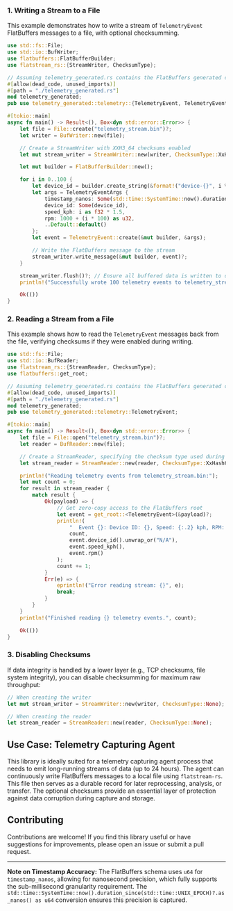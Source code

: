 ### 1\. Writing a Stream to a File

This example demonstrates how to write a stream of `TelemetryEvent` FlatBuffers messages to a file, with optional checksumming.

```rust
use std::fs::File;
use std::io::BufWriter;
use flatbuffers::FlatBufferBuilder;
use flatstream_rs::{StreamWriter, ChecksumType};

// Assuming telemetry_generated.rs contains the FlatBuffers generated code
#[allow(dead_code, unused_imports)]
#[path = "./telemetry_generated.rs"]
mod telemetry_generated;
pub use telemetry_generated::telemetry::{TelemetryEvent, TelemetryEventArgs};

#[tokio::main]
async fn main() -> Result<(), Box<dyn std::error::Error>> {
    let file = File::create("telemetry_stream.bin")?;
    let writer = BufWriter::new(file);

    // Create a StreamWriter with XXH3_64 checksums enabled
    let mut stream_writer = StreamWriter::new(writer, ChecksumType::XxHash64);

    let mut builder = FlatBufferBuilder::new();

    for i in 0..100 {
        let device_id = builder.create_string(&format!("device-{}", i % 5));
        let args = TelemetryEventArgs {
            timestamp_nanos: Some(std::time::SystemTime::now().duration_since(std::time::UNIX_EPOCH)?.as_nanos() as u64),
            device_id: Some(device_id),
            speed_kph: i as f32 * 1.5,
            rpm: 1000 + (i * 100) as u32,
            ..Default::default()
        };
        let event = TelemetryEvent::create(&mut builder, &args);

        // Write the FlatBuffers message to the stream
        stream_writer.write_message(&mut builder, event)?;
    }

    stream_writer.flush()?; // Ensure all buffered data is written to disk
    println!("Successfully wrote 100 telemetry events to telemetry_stream.bin");

    Ok(())
}
```

### 2\. Reading a Stream from a File

This example shows how to read the `TelemetryEvent` messages back from the file, verifying checksums if they were enabled during writing.

```rust
use std::fs::File;
use std::io::BufReader;
use flatstream_rs::{StreamReader, ChecksumType};
use flatbuffers::get_root;

// Assuming telemetry_generated.rs contains the FlatBuffers generated code
#[allow(dead_code, unused_imports)]
#[path = "./telemetry_generated.rs"]
mod telemetry_generated;
pub use telemetry_generated::telemetry::TelemetryEvent;

#[tokio::main]
async fn main() -> Result<(), Box<dyn std::error::Error>> {
    let file = File::open("telemetry_stream.bin")?;
    let reader = BufReader::new(file);

    // Create a StreamReader, specifying the checksum type used during writing
    let stream_reader = StreamReader::new(reader, ChecksumType::XxHash64);

    println!("Reading telemetry events from telemetry_stream.bin:");
    let mut count = 0;
    for result in stream_reader {
        match result {
            Ok(payload) => {
                // Get zero-copy access to the FlatBuffers root
                let event = get_root::<TelemetryEvent>(&payload)?;
                println!(
                    "  Event {}: Device ID: {}, Speed: {:.2} kph, RPM: {}",
                    count,
                    event.device_id().unwrap_or("N/A"),
                    event.speed_kph(),
                    event.rpm()
                );
                count += 1;
            }
            Err(e) => {
                eprintln!("Error reading stream: {}", e);
                break;
            }
        }
    }
    println!("Finished reading {} telemetry events.", count);

    Ok(())
}
```

### 3\. Disabling Checksums

If data integrity is handled by a lower layer (e.g., TCP checksums, file system integrity), you can disable checksumming for maximum raw throughput:

```rust
// When creating the writer
let mut stream_writer = StreamWriter::new(writer, ChecksumType::None);

// When creating the reader
let stream_reader = StreamReader::new(reader, ChecksumType::None);
```

## Use Case: Telemetry Capturing Agent

This library is ideally suited for a telemetry capturing agent process that needs to emit long-running streams of data (up to 24 hours). The agent can continuously write FlatBuffers messages to a local file using `flatstream-rs`. This file then serves as a durable record for later reprocessing, analysis, or transfer. The optional checksums provide an essential layer of protection against data corruption during capture and storage.

## Contributing

Contributions are welcome\! If you find this library useful or have suggestions for improvements, please open an issue or submit a pull request.

-----

**Note on Timestamp Accuracy:** The FlatBuffers schema uses `u64` for `timestamp_nanos`, allowing for nanosecond precision, which fully supports the sub-millisecond granularity requirement. The `std::time::SystemTime::now().duration_since(std::time::UNIX_EPOCH)?.as_nanos() as u64` conversion ensures this precision is captured.
